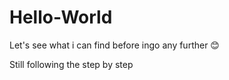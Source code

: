# Hello-World
Let's see what i can find before ingo any further 😊


Still following the step by step 
